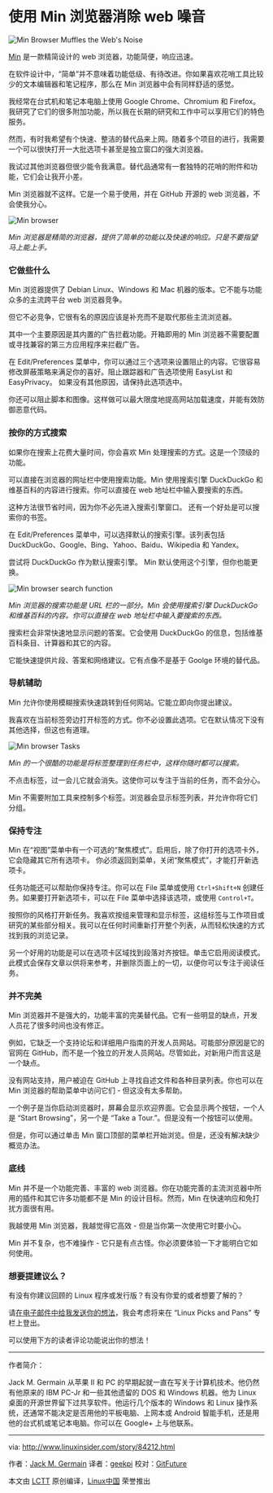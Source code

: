 使用 Min 浏览器消除 web 噪音
============================================================
 ![Min Browser Muffles the Web's Noise](http://www.linuxinsider.com/ai/637666/browser-tabs.jpg) 

[Min][1] 是一款精简设计的 web 浏览器，功能简便，响应迅速。

在软件设计中，“简单”并不意味着功能低级、有待改进。你如果喜欢花哨工具比较少的文本编辑器和笔记程序，那么在 Min 浏览器中会有同样舒适的感觉。

我经常在台式机和笔记本电脑上使用 Google Chrome、Chromium 和 Firefox。我研究了它们的很多附加功能，所以我在长期的研究和工作中可以享用它们的特色服务。

然而，有时我希望有个快速、整洁的替代品来上网。随着多个项目的进行，我需要一个可以很快打开一大批选项卡甚至是独立窗口的强大浏览器。

我试过其他浏览器但很少能令我满意。替代品通常有一套独特的花哨的附件和功能，它们会让我开小差。

Min 浏览器就不这样。它是一个易于使用，并在 GitHub 开源的 web 浏览器，不会使我分心。

 ![Min browser ](http://www.linuxinsider.com/article_images/2017/84212_620x514.jpg) 
 
*Min 浏览器是精简的浏览器，提供了简单的功能以及快速的响应。只是不要指望马上能上手。*

### 它做些什么

Min 浏览器提供了 Debian Linux、Windows 和 Mac 机器的版本。它不能与功能众多的主流跨平台 web 浏览器竞争。

但它不必竞争，它很有名的原因应该是补充而不是取代那些主流浏览器。

其中一个主要原因是其内置的广告拦截功能。开箱即用的 Min 浏览器不需要配置或寻找兼容的第三方应用程序来拦截广告。

在 Edit/Preferences 菜单中，你可以通过三个选项来设置阻止的内容。它很容易修改屏蔽策略来满足你的喜好。阻止跟踪器和广告选项使用 EasyList 和 EasyPrivacy。 如果没有其他原因，请保持此选项选中。

你还可以阻止脚本和图像。这样做可以最大限度地提高网站加载速度，并能有效防御恶意代码。

### 按你的方式搜索

如果你在搜索上花费大量时间，你会喜欢 Min 处理搜索的方式。这是一个顶级的功能。

可以直接在浏览器的网址栏中使用搜索功能。Min 使用搜索引擎 DuckDuckGo 和维基百科的内容进行搜索。你可以直接在 web 地址栏中输入要搜索的东西。

这种方法很节省时间，因为你不必先进入搜索引擎窗口。 还有一个好处是可以搜索你的书签。

在 Edit/Preferences 菜单中，可以选择默认的搜索引擎。该列表包括 DuckDuckGo、Google、Bing、Yahoo、Baidu、Wikipedia 和 Yandex。

尝试将 DuckDuckGo 作为默认搜索引擎。 Min 默认使用这个引擎，但你也能更换。

 ![Min browser search function ](http://www.linuxinsider.com/article_images/2017/84212_620x466.jpg) 

*Min 浏览器的搜索功能是 URL 栏的一部分。Min 会使用搜索引擎 DuckDuckGo 和维基百科的内容。你可以直接在 web 地址栏中输入要搜索的东西。*

搜索栏会非常快速地显示问题的答案。它会使用 DuckDuckGo 的信息，包括维基百科条目、计算器和其它的内容。

它能快速提供片段、答案和网络建议。它有点像不是基于 Goolge 环境的替代品。

### 导航辅助

Min 允许你使用模糊搜索快速跳转到任何网站。它能立即向你提出建议。

我喜欢在当前标签旁边打开标签的方式。你不必设置此选项。它在默认情况下没有其他选择，但这也有道理。

 ![Min browser Tasks](http://www.linuxinsider.com/article_images/2017/84212_1200x750.jpg) 

*Min 的一个很酷的功能是将标签整理到任务栏中，这样你随时都可以搜索。*

不点击标签，过一会儿它就会消失。这使你可以专注于当前的任务，而不会分心。

Min 不需要附加工具来控制多个标签。浏览器会显示标签列表，并允许你将它们分组。

### 保持专注

Min 在“视图”菜单中有一个可选的“聚焦模式”。启用后，除了你打开的选项卡外，它会隐藏其它所有选项卡。 你必须返回到菜单，关闭“聚焦模式”，才能打开新选项卡。

任务功能还可以帮助你保持专注。你可以在 File 菜单或使用 `Ctrl+Shift+N` 创建任务。如果要打开新选项卡，可以在 File 菜单中选择该选项，或使用 `Control+T`。

按照你的风格打开新任务。我喜欢按组来管理和显示标签，这组标签与工作项目或研究的某些部分相关。我可以在任何时间重新打开整个列表，从而轻松快速的方式找到我的浏览记录。

另一个好用的功能是可以在选项卡区域找到段落对齐按钮。单击它启用阅读模式。此模式会保存文章以供将来参考，并删除页面上的一切，以便你可以专注于阅读任务。

### 并不完美

Min 浏览器并不是强大的，功能丰富的完美替代品。它有一些明显的缺点，开发人员花了很多时间也没有修正。

例如，它缺乏一个支持论坛和详细用户指南的开发人员网站。可能部分原因是它的官网在 GitHub，而不是一个独立的开发人员网站。尽管如此，对新用户而言这是一个缺点。

没有网站支持，用户被迫在 GitHub 上寻找自述文件和各种目录列表。你也可以在 Min 浏览器的帮助菜单中访问它们 - 但这没有太多帮助。

一个例子是当你启动浏览器时，屏幕会显示欢迎界面。它会显示两个按钮，一个人是 “Start Browsing”，另一个是 “Take a Tour.”。但是没有一个按钮可以使用。

但是，你可以通过单击 Min 窗口顶部的菜单栏开始浏览。但是，还没有解决缺少概览办法。

### 底线

Min 并不是一个功能完善、丰富的 web 浏览器。你在功能完善的主流浏览器中所用的插件和其它许多功能都不是 Min 的设计目标。然而，Min 在快速响应和免打扰方面很有用。

我越使用 Min 浏览器，我越觉得它高效 - 但是当你第一次使用它时要小心。

Min 并不复杂，也不难操作 - 它只是有点古怪。你必须要体验一下才能明白它如何使用。

### 想要提建议么？

有没有你建议回顾的 Linux 程序或发行版？有没有你爱的或者想要了解的？

请[在电子邮件中给我发送你的想法][3]，我会考虑将来在 “Linux Picks and Pans” 专栏上登出。

可以使用下方的读者评论功能说出你的想法！

--------------------------------------------------------------------------------

作者简介：

Jack M. Germain 从苹果 II 和 PC 的早期起就一直在写关于计算机技术。他仍然有他原来的 IBM PC-Jr 和一些其他遗留的 DOS 和 Windows 机器。他为 Linux 桌面的开源世界留下过共享软件。他运行几个版本的 Windows 和 Linux 操作系统，还通常不能决定是否用他的平板电脑、上网本或 Android 智能手机，还是用他的台式机或笔记本电脑。你可以在 Google+ 上与他联系。

--------------------------------------------------------------------------------

via: http://www.linuxinsider.com/story/84212.html

作者：[Jack M. Germain][a]
译者：[geekpi](https://github.com/geekpi)
校对：[GitFuture](https://github.com/GitFuture)

本文由 [LCTT](https://github.com/LCTT/TranslateProject) 原创编译，[Linux中国](https://linux.cn/) 荣誉推出

[a]:http://www.linuxinsider.com/story/84212.html?rss=1#searchbyline
[1]:https://github.com/minbrowser/min/releases/
[2]:http://www.linuxinsider.com/article_images/2017/84212_1200x750.jpg
[3]:mailto:jack.germain@newsroom.ectnews.com
